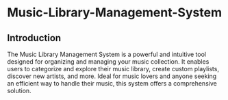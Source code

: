 # Music-Library-Management-System

## Introduction
The Music Library Management System is a powerful and intuitive tool designed for organizing and managing your music collection. It enables users to categorize and explore their music library, create custom playlists, discover new artists, and more. Ideal for music lovers and anyone seeking an efficient way to handle their music, this system offers a comprehensive solution.
